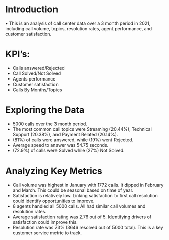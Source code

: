 # Introduction
•	This is an analysis of call center data over a 3 month period in 2021, including call volume, topics, resolution rates, agent performance, and customer satisfaction. 
# KPI’s:

- Calls answered/Rejected
- Call Solved/Not Solved
- Agents performance
- Customer satisfaction
- Calls By Months/Topics

# Exploring the Data
- 5000 calls over the 3 month period. 
- The most common call topics were Streaming (20.44%), Technical Support (20.38%), and Payment Related (20.14%). 
- (81%) of calls were answered, while (19%) went Rejected.
- Average speed to answer was 54.75 seconds.
- (72.9%) of calls were Solved while (27%) Not Solved. 
# Analyzing Key Metrics
- Call volume was highest in January with 1772 calls. It dipped in February and March. This could be seasonal based on time of year.
- Satisfaction is relatively low. Linking satisfaction to first call resolution could identify opportunities to improve.
- 8 agents handled all 5000 calls. All had similar call volumes and resolution rates.
- Average satisfaction rating was 2.76 out of 5. Identifying drivers of satisfaction could improve this.
- Resolution rate was 73% (3646 resolved out of 5000 total). This is a key customer service metric to track.
